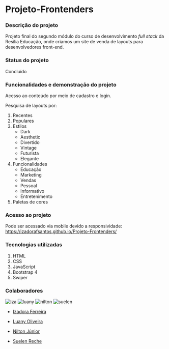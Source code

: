 # Projeto-Frontenders

### Descrição do projeto ###
Projeto final do segundo módulo do curso de desenvolvimento *full stack* da Resilia Educação, onde criamos um site de venda de layouts para desenvolvedores front-end.

### Status do projeto ###
Concluído

### Funcionalidades e demonstração do projeto ###

Acesso ao conteúdo por meio de cadastro e login.

Pesquisa de layouts por:

1. Recentes
1. Populares
1. Estilos
    * Dark
    * Aesthetic
    * Divertido
    * Vintage
    * Futurista
    * Elegante
1. Funcionalidades 
    * Educação
    * Marketing
    * Vendas
    * Pessoal
    * Informativo
    * Entretenimento
1. Paletas de cores

### Acesso ao projeto ###

Pode ser acessado via mobile devido a responsividade: https://izadorafsantos.github.io/Projeto-Frontenders/

### Tecnologias utilizadas ###

1. HTML
1. CSS
1. JavaScript
1. Bootstrap 4
1. Swiper

### Colaboradores ###
![iza](https://user-images.githubusercontent.com/92602538/153926997-9f5ae653-b974-4605-a8f8-7e4b1d883947.jpg)
![luany](https://user-images.githubusercontent.com/92602538/153926603-48a2f9eb-c2ff-4a65-9845-a8f9eaab2c89.jpg)
![nilton](https://user-images.githubusercontent.com/92602538/153926453-9343da27-7004-4ce7-8336-0b9e443daa4e.jpg)
![suelen](https://user-images.githubusercontent.com/92602538/153926545-cb82a8fc-12c1-46e7-bb5b-394a61810edc.jpg)

- [Izadora Ferreira](https://github.com/izadorafsantos)

- [Luany Oliveira](https://github.com/luanyoliveira16)

- [Nilton Júnior](https://github.com/NiltonCortesJr)

- [Suelen Reche](https://github.com/suelenrechebrito)





